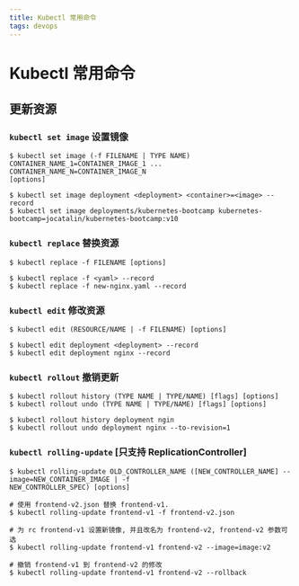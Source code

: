 ```yaml
---
title: Kubectl 常用命令
tags: devops
---
```


# Kubectl 常用命令

## 更新资源

### `kubectl set image` 设置镜像
```shell
$ kubectl set image (-f FILENAME | TYPE NAME) CONTAINER_NAME_1=CONTAINER_IMAGE_1 ... CONTAINER_NAME_N=CONTAINER_IMAGE_N
[options]
```
```shell
$ kubectl set image deployment <deployment> <container>=<image> --record
$ kubectl set image deployments/kubernetes-bootcamp kubernetes-bootcamp=jocatalin/kubernetes-bootcamp:v10
```

### `kubectl replace` 替换资源
```shell
$ kubectl replace -f FILENAME [options]
```
```shell
$ kubectl replace -f <yaml> --record
$ kubectl replace -f new-nginx.yaml --record
```

### `kubectl edit` 修改资源
```shell
$ kubectl edit (RESOURCE/NAME | -f FILENAME) [options]
```
```shell
$ kubectl edit deployment <deployment> --record
$ kubectl edit deployment nginx --record
```
### `kubectl rollout` 撤销更新
```shell
$ kubectl rollout history (TYPE NAME | TYPE/NAME) [flags] [options]
$ kubectl rollout undo (TYPE NAME | TYPE/NAME) [flags] [options]
```
```shell
$ kubectl rollout history deployment ngin
$ kubectl rollout undo deployment nginx --to-revision=1
```

### `kubectl rolling-update` [只支持 ReplicationController]
```shell
$ kubectl rolling-update OLD_CONTROLLER_NAME ([NEW_CONTROLLER_NAME] --image=NEW_CONTAINER_IMAGE | -f
NEW_CONTROLLER_SPEC) [options]
```
```
# 使用 frontend-v2.json 替换 frontend-v1.
$ kubectl rolling-update frontend-v1 -f frontend-v2.json

# 为 rc frontend-v1 设置新镜像, 并且改名为 frontend-v2, frontend-v2 参数可选
$ kubectl rolling-update frontend-v1 frontend-v2 --image=image:v2
  
# 撤销 frontend-v1 到 frontend-v2 的修改
$ kubectl rolling-update frontend-v1 frontend-v2 --rollback
```

